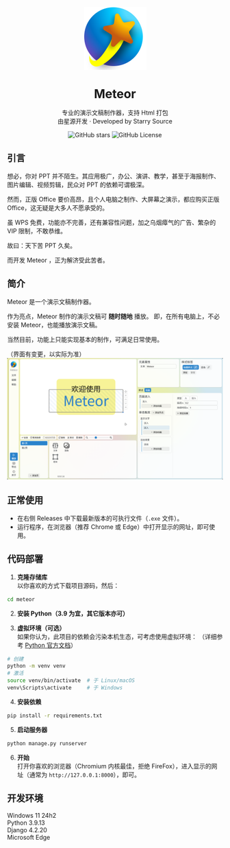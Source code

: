 <p align="center">
    <img src="./meteor.svg" width="147" height="147">
</p>

<p>
<h1 align="center" style="line-height:1;">Meteor</h1>
<p align="center">专业的演示文稿制作器，支持 Html 打包<br>
由星源开发 · Developed by Starry Source</p>
</p>
<p align="center" class="shields">
  <span style="text-decoration:none">
    <img src="https://img.shields.io/github/stars/starry-source/meteor" alt="GitHub stars"/>
  </span>
  <!-- <span href="https://github.com/starry-source/meteor/issues" style="text-decoration:none">
    <img src="https://img.shields.io/github/issues/starry-source/meteor.svg" alt="GitHub issues"/>
  </span>
  <span href="https://github.com/starry-source/meteor/network" style="text-decoration:none">
    <img src="https://img.shields.io/github/forks/starry-source/meteor.svg" alt="GitHub forks"/>
  </span> -->
  <span style="text-decoration:none">
    <img src="https://img.shields.io/github/license/starry-source/meteor" alt="GitHub License"/>
  </pan>
</p>

<!-- 
> [!NOTE]
> 功能尚不完善，尚不可用于实际制作使用。 -->


## 引言
想必，你对 PPT 并不陌生。其应用极广，办公、演讲、教学，甚至于海报制作、图片编辑、视频剪辑，民众对 PPT 的依赖可谓极深。

然而，正版 Office 要价高昂，且个人电脑之制作、大屏幕之演示，都应购买正版 Office，这无疑是大多人不愿承受的。

虽 WPS 免费，功能亦不完善，还有兼容性问题，加之乌烟瘴气的广告、繁杂的 VIP 限制，不敢恭维。

故曰：天下苦 PPT 久矣。

而开发 Meteor ，正为解济受此苦者。

## 简介
Meteor 是一个演示文稿制作器。

作为亮点，Meteor 制作的演示文稿可 **随时随地** 播放。
即，在所有电脑上，不必安装 Meteor，也能播放演示文稿。

当然目前，功能上只能实现基本的制作，可满足日常使用。

（界面有变更，以实际为准）
![编辑界面](art/edit.png)
<!-- ![播放界面](art/play.png) -->

## 正常使用

- 在右侧 Releases 中下载最新版本的可执行文件（`.exe` 文件）。
- 运行程序，在浏览器（推荐 Chrome 或 Edge）中打开显示的网址，即可使用。

## 代码部署

1. **克隆存储库**  
以你喜欢的方式下载项目源码，然后：
```sh
cd meteor
```

2. **安装 Python（3.9 为宜，其它版本亦可）**  

3. **虚拟环境（可选）**  
如果你认为，此项目的依赖会污染本机生态，可考虑使用虚拟环境：
（详细参考 [Python 官方文档](https://docs.python.org/zh-cn/3/library/venv.html#creating-virtual-environments)）
```sh
# 创建
python -m venv venv
# 激活
source venv/bin/activate  # 于 Linux/macOS
venv\Scripts\activate     # 于 Windows
```

4. **安装依赖**  
```sh
pip install -r requirements.txt
```

5. **启动服务器**  
```sh
python manage.py runserver
```

6. **开始**  
打开你喜欢的浏览器（Chromium 内核最佳，拒绝 FireFox），进入显示的网址（通常为 `http://127.0.0.1:8000`），即可。

## 开发环境

Windows 11 24h2\
Python 3.9.13\
Django 4.2.20\
Microsoft Edge
